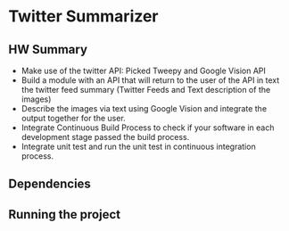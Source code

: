 # Twitter Summarizer

## HW Summary

- Make use of the twitter API:  Picked Tweepy and Google Vision API
- Build a module with an API that will return to the user of the API in text the twitter feed summary (Twitter Feeds and Text description of the images)
- Describe the images via text using Google Vision and integrate the output together for the user.
- Integrate Continuous Build Process to check if your software in each development stage passed the build process.
- Integrate unit test and run the unit test in continuous integration process.

## Dependencies

## Running the project
